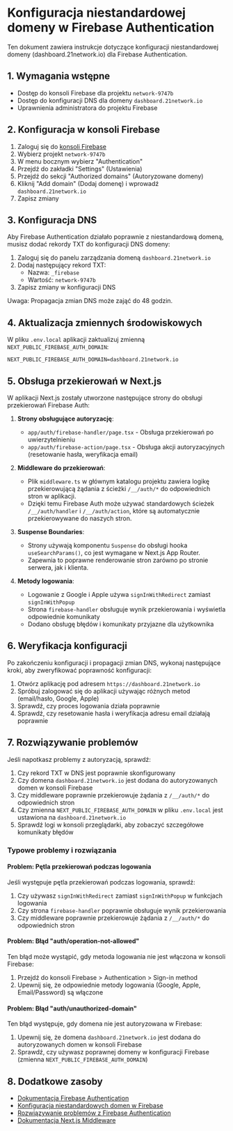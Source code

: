 # Konfiguracja niestandardowej domeny w Firebase Authentication

Ten dokument zawiera instrukcje dotyczące konfiguracji niestandardowej domeny (dashboard.21network.io) dla Firebase Authentication.

## 1. Wymagania wstępne

- Dostęp do konsoli Firebase dla projektu `network-9747b`
- Dostęp do konfiguracji DNS dla domeny `dashboard.21network.io`
- Uprawnienia administratora do projektu Firebase

## 2. Konfiguracja w konsoli Firebase

1. Zaloguj się do [konsoli Firebase](https://console.firebase.google.com/)
2. Wybierz projekt `network-9747b`
3. W menu bocznym wybierz "Authentication"
4. Przejdź do zakładki "Settings" (Ustawienia)
5. Przejdź do sekcji "Authorized domains" (Autoryzowane domeny)
6. Kliknij "Add domain" (Dodaj domenę) i wprowadź `dashboard.21network.io`
7. Zapisz zmiany

## 3. Konfiguracja DNS

Aby Firebase Authentication działało poprawnie z niestandardową domeną, musisz dodać rekordy TXT do konfiguracji DNS domeny:

1. Zaloguj się do panelu zarządzania domeną `dashboard.21network.io`
2. Dodaj następujący rekord TXT:
   - Nazwa: `_firebase`
   - Wartość: `network-9747b`
3. Zapisz zmiany w konfiguracji DNS

Uwaga: Propagacja zmian DNS może zająć do 48 godzin.

## 4. Aktualizacja zmiennych środowiskowych

W pliku `.env.local` aplikacji zaktualizuj zmienną `NEXT_PUBLIC_FIREBASE_AUTH_DOMAIN`:

```
NEXT_PUBLIC_FIREBASE_AUTH_DOMAIN=dashboard.21network.io
```

## 5. Obsługa przekierowań w Next.js

W aplikacji Next.js zostały utworzone następujące strony do obsługi przekierowań Firebase Auth:

1. **Strony obsługujące autoryzację**:
   - `app/auth/firebase-handler/page.tsx` - Obsługa przekierowań po uwierzytelnieniu
   - `app/auth/firebase-action/page.tsx` - Obsługa akcji autoryzacyjnych (resetowanie hasła, weryfikacja email)

2. **Middleware do przekierowań**:
   - Plik `middleware.ts` w głównym katalogu projektu zawiera logikę przekierowującą żądania z ścieżki `/__/auth/*` do odpowiednich stron w aplikacji.
   - Dzięki temu Firebase Auth może używać standardowych ścieżek `/__/auth/handler` i `/__/auth/action`, które są automatycznie przekierowywane do naszych stron.

3. **Suspense Boundaries**:
   - Strony używają komponentu `Suspense` do obsługi hooka `useSearchParams()`, co jest wymagane w Next.js App Router.
   - Zapewnia to poprawne renderowanie stron zarówno po stronie serwera, jak i klienta.

4. **Metody logowania**:
   - Logowanie z Google i Apple używa `signInWithRedirect` zamiast `signInWithPopup`
   - Strona `firebase-handler` obsługuje wynik przekierowania i wyświetla odpowiednie komunikaty
   - Dodano obsługę błędów i komunikaty przyjazne dla użytkownika

## 6. Weryfikacja konfiguracji

Po zakończeniu konfiguracji i propagacji zmian DNS, wykonaj następujące kroki, aby zweryfikować poprawność konfiguracji:

1. Otwórz aplikację pod adresem `https://dashboard.21network.io`
2. Spróbuj zalogować się do aplikacji używając różnych metod (email/hasło, Google, Apple)
3. Sprawdź, czy proces logowania działa poprawnie
4. Sprawdź, czy resetowanie hasła i weryfikacja adresu email działają poprawnie

## 7. Rozwiązywanie problemów

Jeśli napotkasz problemy z autoryzacją, sprawdź:

1. Czy rekord TXT w DNS jest poprawnie skonfigurowany
2. Czy domena `dashboard.21network.io` jest dodana do autoryzowanych domen w konsoli Firebase
3. Czy middleware poprawnie przekierowuje żądania z `/__/auth/*` do odpowiednich stron
4. Czy zmienna `NEXT_PUBLIC_FIREBASE_AUTH_DOMAIN` w pliku `.env.local` jest ustawiona na `dashboard.21network.io`
5. Sprawdź logi w konsoli przeglądarki, aby zobaczyć szczegółowe komunikaty błędów

### Typowe problemy i rozwiązania

#### Problem: Pętla przekierowań podczas logowania

Jeśli występuje pętla przekierowań podczas logowania, sprawdź:

1. Czy używasz `signInWithRedirect` zamiast `signInWithPopup` w funkcjach logowania
2. Czy strona `firebase-handler` poprawnie obsługuje wynik przekierowania
3. Czy middleware poprawnie przekierowuje żądania z `/__/auth/*` do odpowiednich stron

#### Problem: Błąd "auth/operation-not-allowed"

Ten błąd może wystąpić, gdy metoda logowania nie jest włączona w konsoli Firebase:

1. Przejdź do konsoli Firebase > Authentication > Sign-in method
2. Upewnij się, że odpowiednie metody logowania (Google, Apple, Email/Password) są włączone

#### Problem: Błąd "auth/unauthorized-domain"

Ten błąd występuje, gdy domena nie jest autoryzowana w Firebase:

1. Upewnij się, że domena `dashboard.21network.io` jest dodana do autoryzowanych domen w konsoli Firebase
2. Sprawdź, czy używasz poprawnej domeny w konfiguracji Firebase (zmienna `NEXT_PUBLIC_FIREBASE_AUTH_DOMAIN`)

## 8. Dodatkowe zasoby

- [Dokumentacja Firebase Authentication](https://firebase.google.com/docs/auth)
- [Konfiguracja niestandardowych domen w Firebase](https://firebase.google.com/docs/auth/web/custom-domain)
- [Rozwiązywanie problemów z Firebase Authentication](https://firebase.google.com/docs/auth/web/errors)
- [Dokumentacja Next.js Middleware](https://nextjs.org/docs/app/building-your-application/routing/middleware)